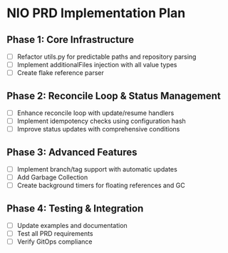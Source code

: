 # NIO PRD Implementation Plan

## Phase 1: Core Infrastructure
- [ ] Refactor utils.py for predictable paths and repository parsing
- [ ] Implement additionalFiles injection with all value types
- [ ] Create flake reference parser

## Phase 2: Reconcile Loop & Status Management
- [ ] Enhance reconcile loop with update/resume handlers
- [ ] Implement idempotency checks using configuration hash
- [ ] Improve status updates with comprehensive conditions

## Phase 3: Advanced Features
- [ ] Implement branch/tag support with automatic updates
- [ ] Add Garbage Collection
- [ ] Create background timers for floating references and GC

## Phase 4: Testing & Integration
- [ ] Update examples and documentation
- [ ] Test all PRD requirements
- [ ] Verify GitOps compliance
